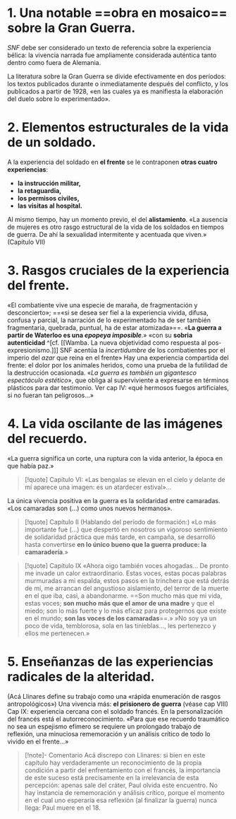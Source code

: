 # 1. Una notable ==obra en mosaico== sobre la Gran Guerra.

*SNF* debe ser considerado un texto de referencia sobre la experiencia bélica: la vivencia narrada fue ampliamente considerada auténtica tanto dentro como fuera de Alemania.

La literatura sobre la Gran Guerra se divide efectivamente en dos períodos: los textos publicados durante o inmediatamente después del conflicto, y los publicados a partir de 1928, «en las cuales ya es manifiesta la elaboración del duelo sobre lo experimentado».

# 2. Elementos estructurales de la vida de un soldado.

A la experiencia del soldado en **el frente** se le contraponen **otras cuatro experiencias**:
- **la instrucción militar,**
- **la retaguardia,**
- **los permisos civiles,**
- **las visitas al hospital.**

Al mismo tiempo, hay un momento previo, el del **alistamiento**.
«La ausencia de mujeres es otro rasgo estructural de la vida de los soldados en tiempos de guerra. De ahí la sexualidad intermitente y acentuada que viven.» (Capítulo VII)
# 3. Rasgos cruciales de la experiencia del frente.
«El combatiente vive una especie de maraña, de fragmentación y desconcierto»; ==«si se desea ser fiel a la experiencia vivida, difusa, confusa y parcial, la narración de lo experimentado ha de ser también fragmentaria, quebrada, puntual, ha de estar atomizada»==.
«**La guerra a partir de Waterloo es una *epopeya imposible***.»
«con su **sobria autenticidad** ^[cf. [[Wamba. La nueva objetividad como respuesta al pos-expresionismo.]]] SNF acentúa la *incertidumbre* de los combatientes por el imperio del *azar* que reina en el frente»
Hay una experiencia compartida del frente: el dolor por los animales heridos, como una prueba de la futilidad de la destrucción ocasionada. 
«_La guerra es también un gigantesco espectáculo estético_», que obliga al superviviente a expresarse en términos plásticos para dar testimonio. Ver cap IV: «qué hermosos fuegos artificiales, si no fueran tan peligrosos…»

# 4. La vida oscilante de las imágenes del recuerdo.
«La guerra significa un corte, una ruptura con la vida anterior, la época en que había paz.»
> [!quote] Capítulo VI:
> «Las bengalas se elevan en el cielo y delante de mí aparece una imagen: es un atardecer estival»…

La única vivencia positiva en la guerra es la solidaridad entre camaradas. «Los camaradas son (…) como unos nuevos hermanos».

> [!quote] Capítulo II
> (Hablando del período de formación:) «Lo más importante fue (…) que despertó en nosotros un vigoroso sentimiento de solidaridad práctica que más tarde, en campaña, se desarrolló hasta convertirse **en lo único bueno que la guerra produce: la camaradería**.» 

> [!quote] Capítulo IX
> «Ahora oigo también voces ahogadas… De pronto me invade un calor extraordinario. Estas voces, estas pocas palabras murmuradas a mi espalda, estos pasos en la trinchera que está detrás de mí, me arrancan del angustioso aislamiento, del terror de la muerte en el que iba, casi, a abandonarme. ==Son mucho más que mi vida, estas voces; **son mucho más que el amor de una madre** y que el miedo; son lo más fuerte y lo más eficaz para protegernos que existe en el mundo; **son las voces de los camaradas**==.»
> »No soy ya un poco de vida, temblorosa, sola en las tinieblas…, les pertenezco y ellos me pertenecen.»

# 5. Enseñanzas de las experiencias radicales de la alteridad. 
(Acá Llinares define su trabajo como una «rápida enumeración de rasgos antropológicos»)
Una vivencia más: **el prisionero de guerra** (véase cap VIII)
Cap IX: experiencia cercana con el soldado francés. En la personalización del francés está el autorreconocimiento. «Para que ese recuerdo traumático no sea un espejismo efímero se requiere un prolongado trabajo de reflexión, una minuciosa rememoración y un análisis crítico de todo lo vivido en el frente…»

> [!note]- Comentario
>Acá discrepo con Llinares: si bien en este capítulo hay verdaderamente un reconocimiento de la propia condición a partir del enfrentamiento con el francés, la importancia de este suceso está precisamente en la irrelevancia de esta percepción: apenas sale del cráter, Paul olvida este encuentro. No hay instancia de rememoración y análisis crítico, porque el momento en el cual uno esperaría esa reflexión (al finalizar la guerra) nunca llega: Paul muere en el 18.
